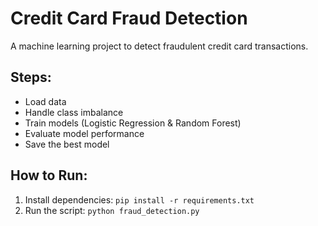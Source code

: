 # Credit Card Fraud Detection
A machine learning project to detect fraudulent credit card transactions.

## Steps:
- Load data
- Handle class imbalance
- Train models (Logistic Regression & Random Forest)
- Evaluate model performance
- Save the best model

## How to Run:
1. Install dependencies: `pip install -r requirements.txt`
2. Run the script: `python fraud_detection.py`
